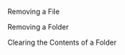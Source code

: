 Removing a File
<snippet id='fs-delete-file-code '/>

Removing a Folder
<snippet id='fs-delete-folder-code '/>

Clearing the Contents of a Folder
<snippet id='fs-clear-folder-code '/>
